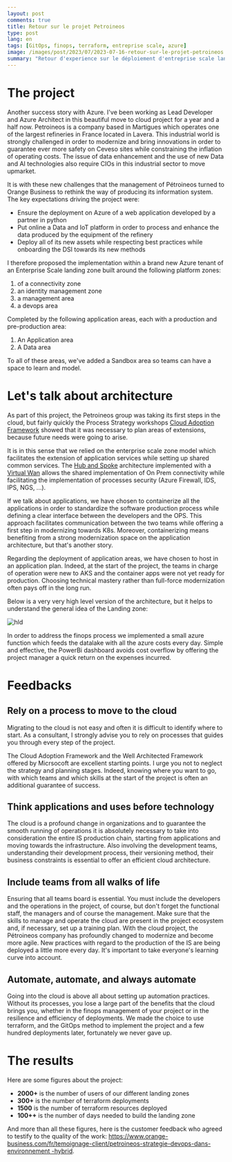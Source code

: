 ```yaml
---
layout: post
comments: true
title: Retour sur le projet Petroineos
type: post
lang: en
tags: [GitOps, finops, terraform, entreprise scale, azure]
image: /images/post/2023/07/2023-07-16-retour-sur-le-projet-petroineos.png
summary: "Retour d'experience sur le déploiement d'entreprise scale landing zone"
---
```


# The project

Another success story with Azure. I've been working as Lead Developer and Azure Architect in this beautiful move to cloud project for a year and a half now. Petroineos is a company based in Martigues which operates one of the largest refineries in France located in Lavera. This industrial world is strongly challenged in order to modernize and bring innovations in order to guarantee ever more safety on Ceveso sites while constraining the inflation of operating costs. The issue of data enhancement and the use of new Data and AI technologies also require CIOs in this industrial sector to move upmarket.

It is with these new challenges that the management of Pétroineos turned to Orange Business to rethink the way of producing its information system. The key expectations driving the project were:

- Ensure the deployment on Azure of a web application developed by a partner in python
- Put online a Data and IoT platform in order to process and enhance the data produced by the equipment of the refinery
- Deploy all of its new assets while respecting best practices while onboarding the DSI towards its new methods

I therefore proposed the implementation within a brand new Azure tenant of an Enterprise Scale landing zone built around the following platform zones:

1. of a connectivity zone
2. an identity management zone
3. a management area
4. a devops area

Completed by the following application areas, each with a production and pre-production area:

1. An Application area
2. A Data area

To all of these areas, we've added a Sandbox area so teams can have a space to learn and model.


# Let's talk about architecture

As part of this project, the Petroineos group was taking its first steps in the cloud, but fairly quickly the Process Strategy workshops [Cloud Adoption Framework](https://azure.microsoft.com/fr-fr/solutions/cloud-enablement/cloud-adoption-framework) showed that it was necessary to plan areas of extensions, because future needs were going to arise.

It is in this sense that we relied on the enterprise scale zone model which facilitates the extension of application services while setting up shared common services. The [Hub and Spoke](https://learn.microsoft.com/en-us/azure/architecture/reference-architectures/hybrid-networking/hub-spoke?tabs=cli) architecture implemented with a [Virtual Wan](https://learn.microsoft.com/en-us/azure/virtual-wan/virtual-wan-about) allows the shared implementation of On Prem connectivity while facilitating the implementation of processes security (Azure Firewall, IDS, IPS, NGS, ...).

If we talk about applications, we have chosen to containerize all the applications in order to standardize the software production process while defining a clear interface between the developers and the OPS. This approach facilitates communication between the two teams while offering a first step in modernizing towards K8s. Moreover, containerizing means benefiting from a strong modernization space on the application architecture, but that's another story.

Regarding the deployment of application areas, we have chosen to host in an application plan. Indeed, at the start of the project, the teams in charge of operation were new to AKS and the container apps were not yet ready for production. Choosing technical mastery rather than full-force modernization often pays off in the long run.

Below is a very very high level version of the architecture, but it helps to understand the general idea of ​​the Landing zone:

![hld](/blog/images/post/2023/07/2023-07-16-retour-sur-le-projet-petroineos-hld.png)

In order to address the finops process we implemented a small azure function which feeds the datalake with all the azure costs every day. Simple and effective, the PowerBi dashboard avoids cost overflow by offering the project manager a quick return on the expenses incurred.

# Feedbacks

## Rely on a process to move to the cloud

Migrating to the cloud is not easy and often it is difficult to identify where to start. As a consultant, I strongly advise you to rely on processes
that guides you through every step of the project.

The Cloud Adoption Framework and the Well Architected Framework offered by Micrsocoft are excellent starting points. I urge you not to neglect the strategy and planning stages. Indeed, knowing where you want to go, with which teams and which skills at the start of the project is often an additional guarantee of success.

## Think applications and uses before technology

The cloud is a profound change in organizations and to guarantee the smooth running of operations it is absolutely necessary to take into consideration the entire IS production chain, starting from applications and moving towards the infrastructure. Also involving the development teams, understanding their development process, their versioning method, their business constraints is essential to offer an efficient cloud architecture.

## Include teams from all walks of life

Ensuring that all teams board is essential. You must include the developers and the operations in the project, of course, but don't forget the functional staff, the managers and of course the management. Make sure that the skills to manage and operate the cloud are present in the project ecosystem and, if necessary, set up a training plan. With the cloud project, the Pétroineos company has profoundly changed to modernize and become more agile. New practices with regard to the production of the IS are being deployed a little more every day. It's important to take everyone's learning curve into account.

## Automate, automate, and always automate

Going into the cloud is above all about setting up automation practices. Without its processes, you lose a large part of the benefits that the cloud brings you, whether in the finops management of your project or in the resilience and efficiency of deployments. We made the choice to use terraform, and the GitOps method to implement the project and a few hundred deployments later, fortunately we never gave up.

# The results

Here are some figures about the project:

- **2000+** is the number of users of our different landing zones
- **300+** is the number of terraform deployments
- **1500** is the number of terraform resources deployed
- **100++** is the number of days needed to build the landing zone

And more than all these figures, here is the customer feedback who agreed to testify to the quality of the work: [https://www.orange-business.com/fr/temoignage-client/petroineos-strategie-devops-dans-environnement -hybrid](https://www.orange-business.com/fr/testimonial-client/petroineos-strategie-devops-dans-environnement-hybride).
